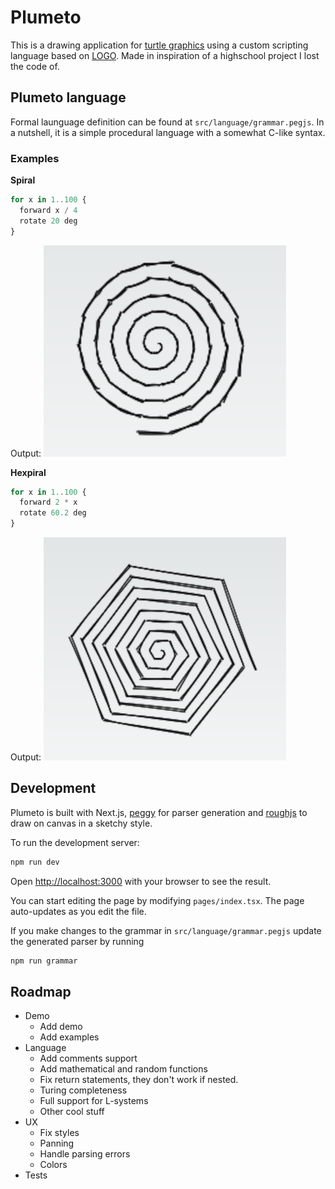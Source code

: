# Plumeto

This is a drawing application for [turtle graphics](https://en.wikipedia.org/wiki/Turtle_graphics) using a custom scripting language based on [LOGO](https://en.wikipedia.org/wiki/Logo_(programming_language)). Made in inspiration of a highschool project I lost the code of.

## Plumeto language

Formal launguage definition can be found at `src/language/grammar.pegjs`. In a nutshell, it is a simple procedural language with a somewhat C-like syntax.

### Examples

**Spiral**
``` js
for x in 1..100 {
  forward x / 4
  rotate 20 deg
}
```
Output:
![spiral](screenshots/spiral.png)

**Hexpiral**
``` js
for x in 1..100 {
  forward 2 * x
  rotate 60.2 deg
}
```
Output:
![hexpiral](screenshots/hexpiral.png)

## Development

Plumeto is built with Next.js, [peggy](https://github.com/peggyjs/peggy) for parser generation and [roughjs](https://github.com/rough-stuff/rough) to draw on canvas in a sketchy style.

To run the development server:

```bash
npm run dev
```

Open [http://localhost:3000](http://localhost:3000) with your browser to see the result.

You can start editing the page by modifying `pages/index.tsx`. The page auto-updates as you edit the file.

If you make changes to the grammar in `src/language/grammar.pegjs` update the generated parser by running

```bash
npm run grammar
```

## Roadmap
- Demo
  - Add demo
  - Add examples
- Language
  - Add comments support
  - Add mathematical and random functions
  - Fix return statements, they don't work if nested.
  - Turing completeness
  - Full support for L-systems
  - Other cool stuff
- UX
  - Fix styles
  - Panning
  - Handle parsing errors
  - Colors
- Tests
